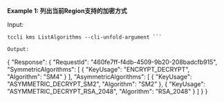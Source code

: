 **Example 1: 列出当前Region支持的加密方式**



Input: 

```
tccli kms ListAlgorithms --cli-unfold-argument ```

Output: 
```
{
    "Response": {
        "RequestId": "460fe7ff-f4db-4509-9b20-208badcfb915",
        "SymmetricAlgorithms": [
            {
                "KeyUsage": "ENCRYPT_DECRYPT",
                "Algorithm": "SM4"
            }
        ],
        "AsymmetricAlgorithms": [
            {
                "KeyUsage": "ASYMMETRIC_DECRYPT_SM2",
                "Algorithm": "SM2"
            },
            {
                "KeyUsage": "ASYMMETRIC_DECRYPT_RSA_2048",
                "Algorithm": "RSA_2048"
            }
        ]
    }
}
```

